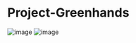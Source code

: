 # Project-Greenhands
![image](https://user-images.githubusercontent.com/105124943/209945442-79366e5d-e7b5-4302-a7a1-793bb909d68d.png) ![image](https://user-images.githubusercontent.com/105124943/209945479-21293926-67d8-4153-a210-052087df5515.png)
